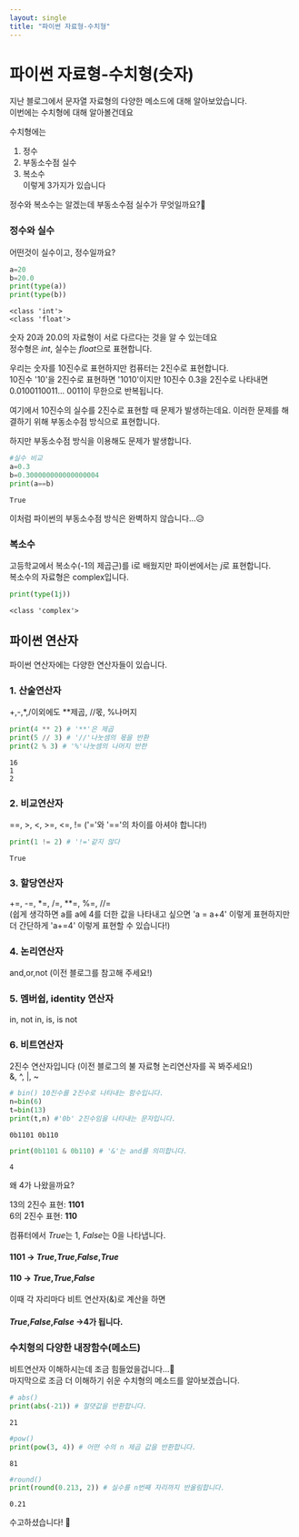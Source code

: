 ```yaml
---
layout: single
title: "파이썬 자료형-수치형"
---
```


# 파이썬 자료형-수치형(숫자)
지난 블로그에서 문자열 자료형의 다양한 메소드에 대해 알아보았습니다.    
이번에는 수치형에 대해 알아볼건데요  

수치형에는  
1. 정수
2. 부동소수점 실수
3. 복소수  
이렇게 3가지가 있습니다  

정수와 복소수는 알겠는데 부동소수점 실수가 무엇일까요?🤔
### 정수와 실수
어떤것이 실수이고, 정수일까요?



```python
a=20
b=20.0
print(type(a))
print(type(b))
```

    <class 'int'>
    <class 'float'>
    

숫자 20과 20.0의 자료형이 서로 다르다는 것을 알 수 있는데요  
정수형은 *int*, 실수는 *float*으로 표현합니다. 
 
우리는 숫자를 10진수로 표현하지만 컴퓨터는 2진수로 표현합니다.  
10진수 '10'을 2진수로 표현하면 '1010'이지만 10진수 0.3을 2진수로 나타내면 0.0100110011... 0011이 무한으로 반복됩니다. 

여기에서 10진수의 실수를 2진수로 표현할 때 문제가 발생하는데요. 이러한 문제를 해결하기 위해 부동소수점 방식으로 표현합니다.  

하지만 부동소수점 방식을 이용해도 문제가 발생합니다.


```python
#실수 비교 
a=0.3
b=0.300000000000000004
print(a==b)
```

    True
    

이처럼 파이썬의 부동소수점 방식은 완벽하지 않습니다...😥  

### 복소수
고등학교에서 복소수(-1의 제곱근)를 i로 배웠지만 파이썬에서는 *j*로 표현합니다.  
복소수의 자료형은 complex입니다.


```python
print(type(1j))
```

    <class 'complex'>
    

## 파이썬 연산자
파이썬 연산자에는 다양한 연산자들이 있습니다.
### 1. 산술연산자
+,-,*,/이외에도 **제곱, //몫, %나머지


```python
print(4 ** 2) # '**'은 제곱
print(5 // 3) # '//'나눗셈의 몫을 반환
print(2 % 3) # '%'나눗셈의 나머지 반한
```

    16
    1
    2
    

### 2. 비교연산자
==, >, <, >=, <=, != ('='와 '=='의 차이를 아셔야 합니다!)


```python
print(1 != 2) # '!='같지 않다 
```

    True
    

### 3. 할당연산자 
+=, -=, *=, /=, **=, %=, //=  
(쉽게 생각하면 a를 a에 4를 더한 값을 나타내고 싶으면 'a = a+4' 이렇게 표현하지만 더 간단하게 'a+=4' 이렇게 표현할 수 있습니다!)

### 4. 논리연산자
and,or,not
(이전 블로그를 참고해 주세요!)

### 5. 멤버쉽, identity 연산자
in, not in, is, is not 

### 6. 비트연산자
2진수 연산자입니다 (이전 블로그의 불 자료형 논리연산자를 꼭 봐주세요!)  
&, ^, |, ~


```python
# bin() 10진수를 2진수로 나타내는 함수입니다.
n=bin(6)
t=bin(13)
print(t,n) #'0b' 2진수임을 나타내는 문자입니다.
```

    0b1101 0b110
    


```python
print(0b1101 & 0b110) # '&'는 and를 의미합니다.
```

    4
    

왜 4가 나왔을까요?  

13의 2진수 표현: **1101**  
6의 2진수 표현: **110** 

컴퓨터에서 *True*는 1, *False*는 0을 나타냅니다.  

#### 1101 -> *True*,*True*,*False*,*True*
#### 110 ->         *True*,*True*,*False*
이때 각 자리마다 비트 연산자(&)로 계산을 하면 
#### *True*,*False*,*False* ->4가 됩니다.

### 수치형의 다양한 내장함수(메소드)

비트연산자 이해하시는데 조금 힘들었을겁니다...🤯  
마지막으로 조금 더 이해하기 쉬운 수치형의 메소드를 알아보겠습니다. 


```python
# abs()
print(abs(-21)) # 절댓값을 반환합니다.
```

    21
    


```python
#pow()
print(pow(3, 4)) # 어떤 수의 n 제곱 값을 반환합니다. 
```

    81
    


```python
#round()
print(round(0.213, 2)) # 실수를 n번째 자리까지 반올림합니다.
```

    0.21
    

수고하셨습니다! 🙌
